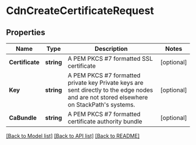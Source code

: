 # CdnCreateCertificateRequest

## Properties

Name | Type | Description | Notes
------------ | ------------- | ------------- | -------------
**Certificate** | **string** | A PEM PKCS #7 formatted SSL certificate | [optional] 
**Key** | **string** | A PEM PKCS #7 formatted private key  Private keys are sent directly to the edge nodes and are not stored elsewhere on StackPath&#39;s systems. | [optional] 
**CaBundle** | **string** | A PEM PKCS #7 formatted certificate authority bundle | [optional] 

[[Back to Model list]](../README.md#documentation-for-models) [[Back to API list]](../README.md#documentation-for-api-endpoints) [[Back to README]](../README.md)


